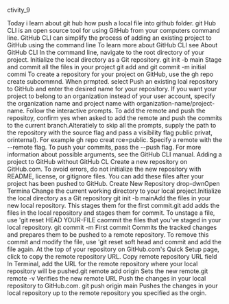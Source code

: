 ctivity_9


Today i learn about git hub how push a local file into github folder.
git Hub CLI is an open source tool for using GitHub from your computers command line. GitHub CLI can simplify the process of adding an existing project to GitHub using the command line To learn more about GitHub CLI see About GitHub CLI
In the command line, navigate to the root directory of your project.
 Initialize the local directory as a Git repository.
 git init -b main
 Stage and commit all the files in your project
 git add and git commit -m initial commi
 To create a repository for your project on GitHub, use the gh repo create subcommnd. When prmpted. select Push an existing loal repository to GitHub and enter the desired name for your repository. If you want your project to belong to an organization instead of your user account, specify the organization name and project name with organization-name/project-name.
 Follow the interactive prompts. To add the remote and push the repositoy, confirm yes when asked to add the remote and push the commits to the current branch.Alteratiely to skip all the prompts, supply the path to the repository with the source flag and pass a visibility flag public privat, orinternal). For example gh repo creat rce=public. Specify a remote with the --remote flag. To push your commits, pass the --push flag. For more information about possible arguments, see the GitHub CLI manual.
Adding a project to GitHub without GitHub CL
Create a new repository on GitHub.com. To avoid errors, do not initialize the new repository with README, license, or gitignore files. You can add these files after your project has been pushed to GitHub. Create New Repository drop-dwnOpen Termina
Change the current working directory to your local project.Initialize the local directory as a Git repository
git init -b mainAdd the files in your new local repository. This stages them for the first commit.git add
adds the files in the local repository and stages them for commit. To unstage a file, use 'git reset HEAD YOUR-FILE
caommit the files that you've staged in your local repository.
git commit -m First commit
Commits the tracked changes and prepares them to be pushed to a remote repository. To remove this commit and modify the file, use 'git reset soft head and commit and add the file again.
At the top of your repository on GitHub.com's Quick Setup page, click 
to copy the remote repository URL. Copy remote repository URL field
In Terminal, add the URL for the remote repository where your local repository will be pushed.git remote add origin 
Sets the new remote.git remote -v
Verifies the new remote URL
Push the changes in your local repository to GitHub.com.
git push origin main
Pushes the changes in your local repository up to the remote repository you specified as the orgin.


